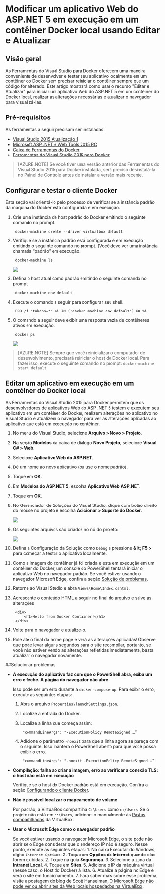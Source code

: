 <properties
   pageTitle="Modificar um aplicativo Web do ASP.NET 5 em execução em um contêiner do Docker local usando Editar e Atualizar | Microsoft Azure"
   description="Saiba como modificar um aplicativo que está sendo executado em um contêiner do Docker local e atualizar o contêiner usando Editar e Atualizar"
   services="visual-studio-online"
   documentationCenter="na"
   authors="TomArcher"
   manager="douge"
   editor="" />
<tags
   ms.service="multiple"
   ms.devlang="dotnet"
   ms.topic="article"
   ms.tgt_pltfrm="na"
   ms.workload="multiple"
   ms.date="02/17/2016"
   ms.author="tarcher" />

# Modificar um aplicativo Web do ASP.NET 5 em execução em um contêiner Docker local usando Editar e Atualizar

## Visão geral
As Ferramentas do Visual Studio para Docker oferecem uma maneira conveniente de desenvolver e testar seu aplicativo localmente em um contêiner do Docker sem precisar reiniciar o contêiner sempre que um código for alterado. Este artigo mostrará como usar o recurso "Editar e Atualizar" para iniciar um aplicativo Web do ASP.NET 5 em um contêiner do Docker local, realizar as alterações necessárias e atualizar o navegador para visualizá-las.

## Pré-requisitos
As ferramentas a seguir precisam ser instaladas.

- [Visual Studio 2015 Atualização 1](https://go.microsoft.com/fwlink/?LinkId=691979)
- [Microsoft ASP .NET e Web Tools 2015 RC](https://go.microsoft.com/fwlink/?LinkId=627627)
- [Caixa de Ferramentas do Docker](https://www.docker.com/products/overview#/docker_toolbox)
- [Ferramentas do Visual Studio 2015 para Docker](https://aka.ms/DockerToolsForVS)

> [AZURE.NOTE] Se você tiver uma versão anterior das Ferramentas do Visual Studio 2015 para Docker instalada, será preciso desinstalá-la no Painel de Controle antes de instalar a versão mais recente.

## Configurar e testar o cliente Docker 
Esta seção vai orientá-lo pelo processo de verificar se a instância padrão da máquina do Docker está configurada e em execução.

1. Crie uma instância de host padrão do Docker emitindo o seguinte comando no prompt.

		docker-machine create --driver virtualbox default
 
1. Verifique se a instância padrão está configurada e em execução emitindo o seguinte comando no prompt. (Você deve ver uma instância chamada “padrão” em execução.

		docker-machine ls 
		
	![][0]
 
1. Defina o host atual como padrão emitindo o seguinte comando no prompt.

		docker-machine env default

1. Execute o comando a seguir para configurar seu shell.

		FOR /f "tokens=*" %i IN ('docker-machine env default') DO %i

1. O comando a seguir deve exibir uma resposta vazia de contêineres ativos em execução.

		docker ps

	![][1]
 
> [AZURE.NOTE] Sempre que você reinicializar o computador de desenvolvimento, precisará reiniciar o host do Docker local. Para fazer isso, execute o seguinte comando no prompt: `docker-machine start default`

## Editar um aplicativo em execução em um contêiner do Docker local
As Ferramentas do Visual Studio 2015 para Docker permitem que os desenvolvedores de aplicativos Web do ASP .NET 5 testem e executem seu aplicativo em um contêiner do Docker, realizem alterações no aplicativo no Visual Studio e atualizem o navegador para ver as alterações aplicadas ao aplicativo que está em execução no contêiner.

1. No menu do Visual Studio, selecione **Arquivo > Novo > Projeto**. 

1. Na seção **Modelos** da caixa de diálogo **Novo Projeto**, selecione **Visual C# > Web**.

1. Selecione **Aplicativo Web do ASP.NET**.

1. Dê um nome ao novo aplicativo (ou use o nome padrão).

1. Toque em **OK**.

1. Em **Modelos do ASP.NET 5**, escolha **Aplicativo Web ASP.NET**.

1. Toque em **OK**.

1. No Gerenciador de Soluções do Visual Studio, clique com botão direito do mouse no projeto e escolha **Adicionar > Suporte do Docker**.

	![][2]
 
1. Os seguintes arquivos são criados no nó do projeto:

	![][3]

1. Defina a Configuração da Solução como `Debug` e pressione **& lt; F5 >** para começar a testar o aplicativo localmente.

1. Como a imagem do contêiner já foi criada e está em execução em um contêiner do Docker, um console do PowerShell tentará iniciar o aplicativo Web no navegador padrão. Se você estiver usando o navegador Microsoft Edge, confira a seção [Solução de problemas](#troubleshooting).

1. Retorne ao Visual Studio e abra `Views\Home\Index.cshtml`.

1. Acrescente o conteúdo HTML a seguir no final do arquivo e salve as alterações

		<div>
			<h1>Hello from Docker Container!</h1>
		</div>

1.	Volte para o navegador e atualize-o.

1.	Role até o final da home page e verá as alterações aplicadas! Observe que pode levar alguns segundos para o site recompilar, portanto, se você não estiver vendo as alterações refletidas imediatamente, basta atualizar o navegador novamente.

##Solucionar problemas 

- **A execução do aplicativo faz com que o PowerShell abra, exiba um erro e feche. A página do navegador não abre.**

	Isso pode ser um erro durante a `docker-compose-up`. Para exibir o erro, execute as seguintes etapas:

	1. Abra o arquivo `Properties\launchSettings.json`.
	
	1. Localize a entrada do Docker.
	
	1. Localize a linha que começa assim:

			"commandLineArgs": "-ExecutionPolicy RemoteSigned …”
	
	1. Adicione o parâmetro `-noexit` para que a linha agora se pareça com o seguinte. Isso manterá o PowerShell aberto para que você possa exibir o erro.

			"commandLineArgs": "-noexit -ExecutionPolicy RemoteSigned …”

- **Compilação: falha ao criar a imagem, erro ao verificar a conexão TLS: o host não está em execução**

	Verifique se o host do Docker padrão está em execução. Confira a seção [Configurando o cliente Docker](#configuring-the-docker-client).

- **Não é possível localizar o mapeamento de volume**

	Por padrão, a VirtualBox compartilha `C:\Users` como `c:/Users`. Se o projeto não está em `c:\Users`, adicione-o manualmente às [Pastas compartilhadas](https://www.virtualbox.org/manual/ch04.html#sharedfolders) da VirtualBox.

- **Usar o Microsoft Edge como o navegador padrão**

	Se você estiver usando o navegador Microsoft Edge, o site pode não abrir se o Edge considerar que o endereço IP não é seguro. Nesse ponto, execute as seguintes etapas: 1. Na caixa Executar do Windows, digite `Internet Options`. 2. Toque em **Opções da Internet** quando elas forem exibidas. 2. Toque na guia **Segurança**. 3. Selecione a zona da **Intranet Local**. 4. Toque em **Sites**. 5. Adicione o IP da máquina virtual (nesse caso, o Host do Docker) à lista. 6. Atualize a página no Edge e verá o site em funcionamento. 7. Para saber mais sobre esse problema, visite a postagem do blog de Scott Hanselman, [O Microsoft Edge não pode ver ou abrir sites da Web locais hospedados na VirtualBox](http://www.hanselman.com/blog/FixedMicrosoftEdgeCantSeeOrOpenVirtualBoxhostedLocalWebSites.aspx).

[0]: ./media/vs-azure-tools-docker-edit-and-refresh/docker-machine-ls.png
[1]: ./media/vs-azure-tools-docker-edit-and-refresh/docker-ps.png
[2]: ./media/vs-azure-tools-docker-edit-and-refresh/add-docker-support.png
[3]: ./media/vs-azure-tools-docker-edit-and-refresh/docker-files-added.png

<!---HONumber=AcomDC_0218_2016-->